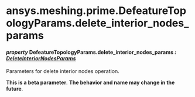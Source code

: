 # ansys.meshing.prime.DefeatureTopologyParams.delete_interior_nodes_params



#### *property* DefeatureTopologyParams.delete_interior_nodes_params *: [DeleteInteriorNodesParams](ansys.meshing.prime.DeleteInteriorNodesParams.md#ansys.meshing.prime.DeleteInteriorNodesParams)*

Parameters for delete interior nodes operation.

**This is a beta parameter**. **The behavior and name may change in the future**.

<!-- !! processed by numpydoc !! -->

